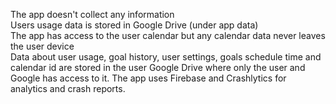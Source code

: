 The app doesn't collect any information  
Users usage data is stored in Google Drive (under app data)  
The app has access to the user calendar but any calendar data never leaves the user device  
Data about user usage, goal history, user settings, goals schedule time and calendar id are stored in the user Google Drive where only the user and Google has access to it.
The app uses Firebase and Crashlytics for analytics and crash reports.
